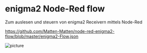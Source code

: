 # enigma2 Node-Red flow

Zum auslesen und steuern von enigma2 Receivern mittels Node-Red

https://github.com/Matten-Matten/node-red-enigma2-flow/blob/master/enigma2-Flow.json

![picture](https://raw.githubusercontent.com/Matten-Matten/node-red-enigma2-flow/master/picture/Node-RED%20enigma2.png)

